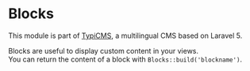# Blocks

This module is part of [TypiCMS](https://github.com/TypiCMS/Base), a multilingual CMS based on Laravel 5.  

Blocks are useful to display custom content in your views.  
You can return the content of a block with ``` Blocks::build('blockname') ```.
